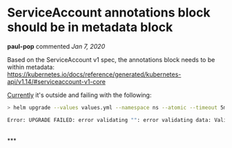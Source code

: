 # ServiceAccount annotations block should be in metadata block

**paul-pop** commented *Jan 7, 2020*

Based on the ServiceAccount v1 spec, the annotations block needs to be within metadata: https://kubernetes.io/docs/reference/generated/kubernetes-api/v1.14/#serviceaccount-v1-core

[Currently](https://github.com/gruntwork-io/helm-kubernetes-services/blob/master/charts/k8s-service/templates/serviceaccount.yaml#L4-L13) it's outside and failing with the following:

```bash
> helm upgrade --values values.yml --namespace ns --atomic --timeout 5m --set-string containerImage.tag=1.0.0 service gruntwork/k8s-service

Error: UPGRADE FAILED: error validating "": error validating data: ValidationError(ServiceAccount): unknown field "annotations" in io.k8s.api.core.v1.ServiceAccount
```
<br />
***


